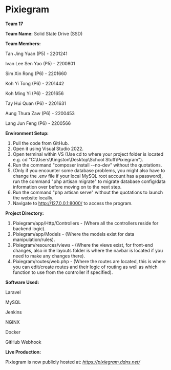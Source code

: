 # Pixiegram

**Team 17**

**Team Name:** Solid State Drive (SSD)

**Team Members:** 

Tan Jing Yuan (P5) - 2201241

Ivan Lee Sen Yao (P5) - 2200801

Sim Xin Rong (P6) - 2201660

Koh Yi Tong (P6) - 2201442

Koh Ming Yi (P6) - 2201656

Tay Hui Quan (P6) - 2201631

Aung Thura Zaw (P6) - 2200453

Lang Jun Feng (P6) - 2200566
 
**Environment Setup:**

1. Pull the code from GitHub.
2. Open it using Visual Studio 2022.
3. Open terminal within VS (Use cd to where your project folder is located e.g. cd "C:\Users\Kingston\Desktop\School Stuff\Pixiegram").
4. Run the command "composer install --no-dev" without the quotations.
5. (Only if you encounter some database problems, you might also have to change the .env file if your local MySQL root account has a password), run the command "php artisan migrate" to migrate database config/data information over before moving on to the next step.
6. Run the command "php artisan serve" without the quotations to launch the website locally.
7. Navigate to http://127.0.0.1:8000/ to access the program.

**Project Directory:**

1. Pixiegram/app/Http/Controllers - (Where all the controllers reside for backend logic).
2. Pixiegram/app/Models - (Where the models exist for data manipulation/rules).
3. Pixiegram/resources/views - (Where the views exist, for front-end changes, also in the layouts folder is where the navbar is located if you need to make any changes there).
4. Pixiegram/routes/web.php - (Where the routes are located, this is where you can edit/create routes and their logic of routing as well as which function to use from the controller if specified).

**Software Used:**

Laravel

MySQL

Jenkins

NGINX

Docker

GitHub Webhook

**Live Production:**

Pixiegram is now publicly hosted at: _https://pixiegram.ddns.net/_
